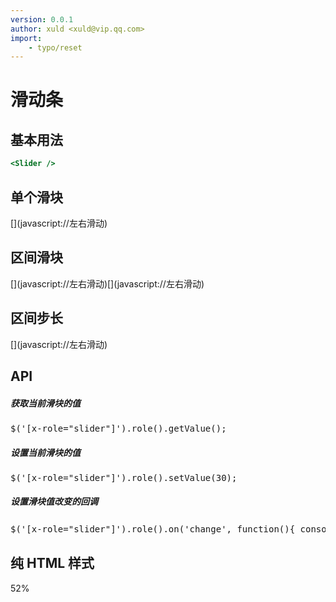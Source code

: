 ```yaml
---
version: 0.0.1
author: xuld <xuld@vip.qq.com>
import:
    - typo/reset
---
```

# 滑动条

## 基本用法

```htm
<Slider />
```
## 单个滑块

<aside class="doc-demo">

<div class="x-slider" x-role="slider" x-value="50">[](javascript://左右滑动)</div>

</aside>

## 区间滑块

<aside class="doc-demo">

<div id="slider1" class="x-slider" x-role="slider" x-start="24" x-end="60">[](javascript://左右滑动)[](javascript://左右滑动)</div>

</aside>

## 区间步长

<aside class="doc-demo">

<div id="slider1" class="x-slider" x-role="slider" x-step="20">[](javascript://左右滑动)</div>

</aside>

## API

##### 获取当前滑块的值

<pre>$('[x-role="slider"]').role().getValue();</pre>

##### 设置当前滑块的值

<pre>$('[x-role="slider"]').role().setValue(30);</pre>

##### 设置滑块值改变的回调

<pre>$('[x-role="slider"]').role().on('change', function(){ console.log('值改变了: ' + this.getValue()) });</pre>

## 纯 HTML 样式

<aside class="doc-demo">

<div id="slider1" class="x-slider" x-role="slider1">

<div class="x-slider-fore" style="left: 24%; width: 52%;">52%</div>

[](###)[](###)</div>

</aside>

<script>Doc.renderCodes();</script>